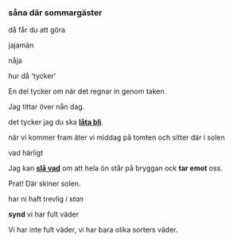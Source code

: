 ### såna där sommargäster

då får du att göra

jajamän

nåja

hur då 'tycker'

En del tycker om när det regnar in genom taken.

Jag tittar över nån dag.

det tycker jag du ska **[låta bli](https://sv.wiktionary.org/wiki/l%C3%A5ta_bli)**.

när vi kommer fram äter vi middag på tomten och sitter där i solen

vad härligt

Jag kan [**slå vad**](https://sv.wiktionary.org/wiki/sl%C3%A5_vad#Verb) om att hela ön står på bryggan ock **tar emot** oss.

Prat! Där skiner solen.

har ni haft trevlig *i stan*

**synd** vi har fult väder

Vi har inte fult väder, vi har bara olika sorters väder.

<!--stackedit_data:
eyJoaXN0b3J5IjpbLTE2MzA3NTA3NSwtMTAyMTY0NzI2OCwtNz
cwODEyNTI3LDY1MzI3MzM3MCwxMzU1NzU4ODc0LDU2NzI3MTE4
LDE1NDAxMDM2MTQsNDg3MzYxMjg4LC02Njg5NzY2MTQsMTU2Mj
YzNTA5OCwtMTc4MDU1NjkxNywxOTk4NzA5NDAxLC04ODU1MTYz
NzRdfQ==
-->
